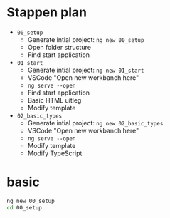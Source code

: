# Stappen plan

- `00_setup`
  - Generate intial project: `ng new 00_setup`
  - Open folder structure
  - Find start application
- `01_start`
  - Generate intial project: `ng new 01_start`
  - VSCode "Open new workbanch here"
  - `ng serve --open`
  - Find start application
  - Basic HTML uitleg
  - Modify template
- `02_basic_types`
  - Generate intial project: `ng new 02_basic_types`
  - VSCode "Open new workbanch here"
  - `ng serve --open`
  - Modify template
  - Modify TypeScript

# basic

```bash
ng new 00_setup
cd 00_setup
```
